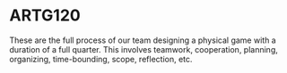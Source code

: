 # ARTG120
These are the full process of our team designing a physical game with a duration of a full quarter. This involves teamwork, cooperation, planning, organizing, time-bounding, scope, reflection, etc.
